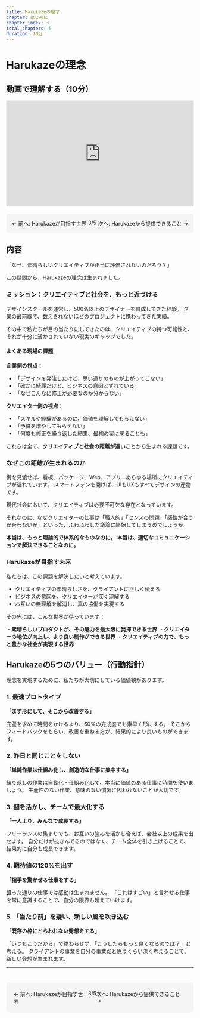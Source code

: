 ```yaml
---
title: Harukazeの理念
chapter: はじめに
chapter_index: 3
total_chapters: 5
duration: 10分
---
```


# Harukazeの理念

## 動画で理解する（10分）

<div style="position: relative; padding-bottom: 56.25%; height: 0;"><iframe src="https://www.loom.com/embed/b90b10e4d93f495298412ebaaaf14c07?sid=04553d64-3b1a-421f-93ee-f10943203a37" frameborder="0" webkitallowfullscreen mozallowfullscreen allowfullscreen style="position: absolute; top: 0; left: 0; width: 100%; height: 100%;"></iframe></div>

<div style="display: flex; justify-content: space-between; margin-top: 20px; margin-bottom: 20px; padding: 15px; background: #f5f5f5; border-radius: 8px;">
  <a href="02_vision.html" style="text-decoration: none;">← 前へ: Harukazeが目指す世界</a>
  <span>3/5</span>
  <a href="04_Harukazeから提供てきること.html" style="text-decoration: none;">次へ: Harukazeから提供できること →</a>
</div>

## 内容

「なぜ、素晴らしいクリエイティブが正当に評価されないのだろう？」

この疑問から、Harukazeの理念は生まれました。

### ミッション：クリエイティブと社会を、もっと近づける

デザインスクールを運営し、500名以上のデザイナーを育成してきた経験。
企業の最前線で、数えきれないほどのプロジェクトに携わってきた実績。

その中で私たちが目の当たりにしてきたのは、クリエイティブの持つ可能性と、それが十分に活かされていない現実のギャップでした。

#### よくある現場の課題

**企業側の視点：**
- 「デザインを発注したけど、思い通りのものが上がってこない」
- 「確かに綺麗だけど、ビジネスの意図とずれている」
- 「なぜこんなに修正が必要なのか分からない」

**クリエイター側の視点：**
- 「スキルや経験があるのに、価値を理解してもらえない」
- 「予算を増やしてもらえない」
- 「何度も修正を繰り返した結果、最初の案に戻ることも」

これらは全て、**クリエイティブと社会の距離が遠い**ことから生まれる課題です。

### なぜこの距離が生まれるのか

街を見渡せば、看板、パッケージ、Web、アプリ...あらゆる場所にクリエイティブが溢れています。
スマートフォンを開けば、UIもUXもすべてデザインの産物です。

現代社会において、クリエイティブは必要不可欠な存在となっています。

それなのに、なぜクリエイターの仕事は「職人的」「センスの問題」「感性が合うか合わないか」といった、ふわふわした議論に終始してしまうのでしょうか。

**本当は、もっと理論的で体系的なものなのに。**
**本当は、適切なコミュニケーションで解決できることなのに。**

### Harukazeが目指す未来

私たちは、この課題を解決したいと考えています。

- クリエイティブの素晴らしさを、クライアントに正しく伝える
- ビジネスの意図を、クリエイターが深く理解する
- お互いの無理解を解消し、真の協働を実現する

その先には、こんな世界が待っています：

・**素晴らしいプロダクトが、その魅力を最大限に発揮できる世界**
・**クリエイターの地位が向上し、より良い制作ができる世界**
・**クリエイティブの力で、もっと豊かな社会が実現する世界**

## Harukazeの5つのバリュー（行動指針）

理念を実現するために、私たちが大切にしている価値観があります。

### 1. 最速プロトタイプ
**「まず形にして、そこから改善する」**

完璧を求めて時間をかけるより、60%の完成度でも素早く形にする。
そこからフィードバックをもらい、改善を重ねる方が、結果的により良いものができます。

### 2. 昨日と同じことをしない
**「単純作業は仕組み化し、創造的な仕事に集中する」**

繰り返しの作業は自動化・仕組み化して、本当に価値のある仕事に時間を使いましょう。
生産性のない作業、意味のない慣習に囚われないことが大切です。

### 3. 個を活かし、チームで最大化する
**「一人より、みんなで成長する」**

フリーランスの集まりでも、お互いの強みを活かし合えば、会社以上の成果を出せます。
自分だけが抜きんでるのではなく、チーム全体を引き上げることで、結果的に自分も成長できます。

### 4. 期待値の120%を出す
**「相手を驚かせる仕事をする」**

狙った通りの仕事では感動は生まれません。
「これはすごい」と言わせる仕事を常に意識することで、自分の限界も超えていけます。

### 5. 「当たり前」を疑い、新しい風を吹き込む
**「既存の枠にとらわれない発想をする」**

「いつもこうだから」で終わらせず、「こうしたらもっと良くなるのでは？」と考える。
クライアントの事業を自分の事業だと思うくらい深く考えることで、新しい発想が生まれます。

---

<div style="display: flex; justify-content: space-between; margin-top: 40px; padding: 20px; background: #f5f5f5; border-radius: 8px;">
  <a href="02_vision.html" style="text-decoration: none;">← 前へ: Harukazeが目指す世界</a>
  <span>3/5</span>
  <a href="04_Harukazeから提供てきること.html" style="text-decoration: none;">次へ: Harukazeから提供できること →</a>
</div>